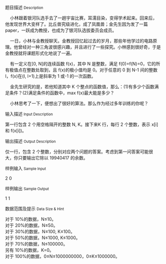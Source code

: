 <div class="panel panel-default">
<div class="area-title">
<span>
题目描述
<small>Description</small>
</span></div>
<div class="panel-body">

<p>    小林跟着银河队选手去了一趟宇宙比赛，耳濡目染，变得学术起来。回来后，他发现世界大变样了。比丘兽究级进化，成了凤凰兽；金先生因为发了一篇 paper，一跃成为教授，也成为了银河队选拔委员会成员。</p>
<p>    一日，小林与金教授聊天。金教授回忆起过去的岁月，那些年他学过的电路原理。他曾经对一种三角波很感兴趣，并且进行了一些探究。小林感到很好奇，于是金教授就将课题形式化地说了一遍。</p>
<p>    有一定义在[0, N]的连续函数 f(x)，其中 N 是整数，满足 f(0)=f(N)=0，它的所有极值点在整数处取到，且 f(x)的极小值均是 0。对于任意的 0 到 N-1 间的整数 I，f(x)在(I, I+1)上是斜率为 1 或-1 的一次函数。</p>
<p>    金先生研究的是，若他知道其中 K 个整点的函数值，那么：(1)有多少个函数满足条件？(2)满足条件的函数中，max f(x)最大能是多少？</p>
<p>    小林思考了一下，便想出了很好的算法。那么作为经过多年训练的你呢？ </p>

</div>
</div>

<div class="panel panel-default">
<div class="area-title">
<span>
输入描述
<small>Input Description</small>
</span></div>
<div class="panel-body">
<p>第一行包含 2 个用空格隔开的整数 N, K。接下来K 行，每行 2 个整数，表示 x[i]和 f(x[i])。</p>

</div>
</div>
<div  class="panel panel-default">
<div class="area-title">
<span>
输出描述
<small>Output Description</small>
</span></div>
<div class="panel-body">

<p>仅一行，包含 2 个整数，分别对应两个问题的答案。考虑到第一问答案可能很大，你只要输出它除以 19940417 的余数。</p>

</div>
</div>


<div class="panel panel-default">
<div class="area-title">
<span>
样例输入
<small>Sample Input</small>
</span></div>
<div class="panel-body">
<p>2 0</p>

</div>
</div>

<div class="panel panel-default">
<div class="area-title">
<span>
样例输出
<small>Sample Output</small>
</span></div>
<div class="panel-body">
<p>1 1</p>

</div>
</div>

<div class="panel panel-default">
<div class="area-title">
<span>
数据范围及提示
<small>Data Size & Hint</small>
</span></div>
<div class="panel-body">
<p>对于 10%的数据，N≤10。 <br>对于 20%的数据，N≤50。 <br>对于 30%的数据，N≤100, K≤100。 <br>对于 50%的数据，N≤1000, K≤1000。 <br>对于 70%的数据，N≤100000。 <br>另有 10%的数据，K=0。 <br>对于 100%的数据，0≤N≤1000000000，0≤K≤1000000。</p>
</div>
</div>